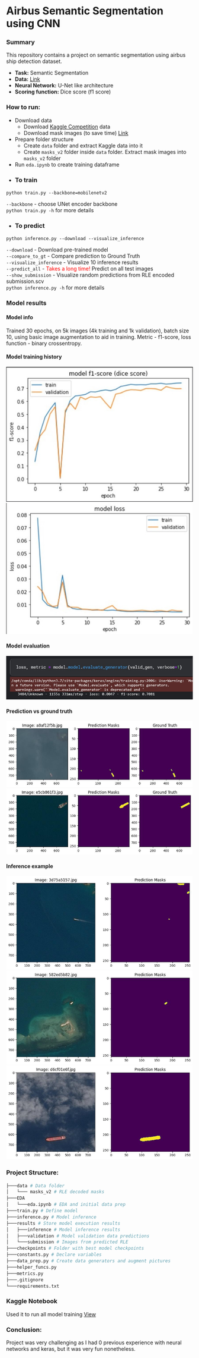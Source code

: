 # Airbus Semantic Segmentation using CNN

### Summary
This repository contains a project on semantic segmentation using airbus ship detection dataset.


- **Task:** Semantic Segmentation <br>
- **Data:** <a href='https://www.kaggle.com/c/airbus-ship-detection/data'>Link</a> <br>
- **Neural Network:** U-Net like architecture
- **Scoring function:** Dice score (f1 score)

### How to run:
* Download data 
  - Download <a href='https://www.kaggle.com/c/airbus-ship-detection/data'>Kaggle Competition</a> data 
  - Download mask images (to save time) <a href='https://drive.google.com/file/d/1jzMSN3sUtAdGSvWUAp9WS_oDfoMVx6YD/view?usp=sharing'>Link</a>
* Prepare folder structure
  - Create `data` folder and extract Kaggle data into it
  - Create `masks_v2` folder inside `data` folder. Extract mask images into `masks_v2` folder
* Run `eda.ipynb` to create training dataframe
* ### To train
```
python train.py --backbone=mobilenetv2
```
`--backbone` - choose UNet encoder backbone <br>
`python train.py -h` for more details
* ### To predict
```
python inference.py --download --visualize_inference
```
`--download` - Download pre-trained model <br>
`--compare_to_gt` - Compare prediction to Ground Truth <br>
`--visualize_inference` - Visualize 10 inference results <br>
`--predict_all` - <span style='color: red'>Takes a long time!</span> Predict on all test images  <br>
`--show_submission` - Visualize random predictions from RLE encoded submission.scv <br>
`python inference.py -h` for more details
### Model results

#### Model info
Trained 30 epochs, on 5k images (4k training and 1k validation), batch size 10, using basic image augmentation to aid in training.
Metric - f1-score, loss function - binary crossentropy.

#### Model training history
<img src="results\f1-score.jpg"/>
<img src="results\loss.jpg"/>

#### Model evaluation
<img src="results\eval.jpg"/>

#### Prediction vs ground truth
<img src="results\validation\a8af12f5b.jpg"/>
<img src="results\validation\e5cb861f3.jpg"/>

#### Inference example
<img src="results\inference\3d75a5157.jpg"/>
<img src="results\inference\582ed5b82.jpg"/>
<img src="results\inference\d6cf01e6f.jpg"/>

### Project Structure:
```bash
├───data # Data folder
│   └─── masks_v2 # RLE decoded masks
├───EDA
│   └───eda.ipynb # EDA and initial data prep
├───train.py # Define model
├───inference.py # Model inference 
├───results # Store model execution results
│   ├───inference # Model inference results
│   ├───validation # Model validation data predictions
│   └───submission # Images from predicted RLE
├───checkpoints # Folder with best model checkpoints
├───constants.py # Declare variables
├───data_prep.py # Create data generators and augment pictures
├───helper_funcs.py
├───metrics.py
├───.gitignore
└───requirements.txt
```
### Kaggle Notebook
Used it to run all model training <a href='https://www.kaggle.com/jeniagerasimov/airbus-semantic-segmantation'>View</a>

### Conclusion:
Project was very challenging as I had 0 previous experience with neural networks and keras, but it was very fun nonetheless.
